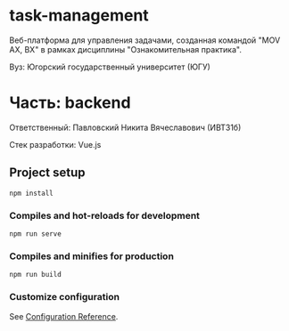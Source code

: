 # task-management
Веб-платформа для управления задачами, созданная командой "MOV AX, BX" в рамках дисциплины "Ознакомительная практика".

Вуз: Югорский государственный университет (ЮГУ)

# Часть: backend
Ответственный: Павловский Никита Вячеславович (ИВТ31б)

Стек разработки: Vue.js

## Project setup
```
npm install
```

### Compiles and hot-reloads for development
```
npm run serve
```

### Compiles and minifies for production
```
npm run build
```

### Customize configuration
See [Configuration Reference](https://cli.vuejs.org/config/).
